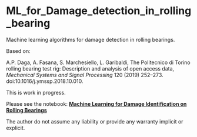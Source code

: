 # ML_for_Damage_detection_in_rolling_bearing
Machine learning algorithms for damage detection in rolling bearings. 

Based on:

A.P. Daga, A. Fasana, S. Marchesiello, L. Garibaldi, The Politecnico di Torino rolling bearing test rig: Description and analysis of open access data, *Mechanical Systems and Signal Processing* 120 (2019) 252–273. doi:10.1016/j.ymssp.2018.10.010.

This is work in progress. 

Please see the notebook: [**Machine Learning for Damage Identification on Rolling Bearings**](https://github.com/germa89/Machine_Learning_for_damage_detection_in_rolling_bearings/blob/master/Machine%20Learning%20for%20Damage%20Identification%20on%20Rolling%20Bearings.ipynb) 

The author do not assume any liability or provide any warranty implicit or explicit. 


